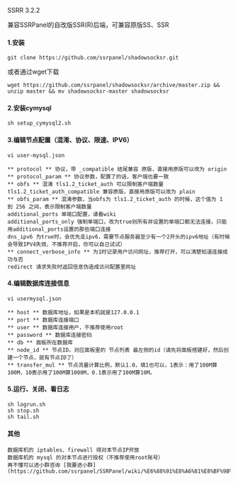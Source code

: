 SSRR 3.2.2

兼容SSRPanel的自改版SSR(R)后端，可兼容原版SS、SSR

#### 1.安装

    git clone https://github.com/ssrpanel/shadowsocksr.git

或者通过wget下载

    wget https://github.com/ssrpanel/shadowsocksr/archive/master.zip && unzip master && mv shadowsocksr-master shadowsocksr



#### 2.安装cymysql

    sh setup_cymysql2.sh


#### 3.编辑节点配置（混淆、协议、限速、IPV6）

    vi user-mysql.json

    ** protocol ** 协议，带 _compatible 结尾兼容 原版，直接用原版可以改为 origin
    ** protocol_param ** 协议参数，配置了的话，客户端也要一致
    ** obfs ** 混淆 tls1.2_ticket_auth 可以限制客户端数量 tls1.2_ticket_auth_compatible 兼容原版，直接用原版可以改为 plain
    ** obfs_param ** 混淆参数，当obfs为 tls1.2_ticket_auth 的时候，这个值为 1 到 256 之间，表示限制客户端数量
    additional_ports 单端口配置，请看wiki
    additional_ports_only 强制单端口，改为true则所有非设置的单端口都无法连接，只能用additional_ports设置的那些端口连接
    dns_ipv6 为true时，会优先走ipv6，需要节点服务器至少有一个2开头的ipv6地址（有时候会导致IPV4失效，不推荐开启，你可以自己试试）
    ** connect_verbose_info ** 为1时记录用户访问网址，推荐打开，可以清楚知道连接成功与否
    redirect 请求失败时返回信息伪造成访问配置里网址


#### 4.编辑数据库连接信息

    vi usermysql.json

    ** host ** 数据库地址，如果是本机就是127.0.0.1
    ** port ** 数据库连接端口
    ** user ** 数据库连接用户，不推荐使用root
    ** password ** 数据库连接密码
    ** db ** 面板所在数据库
    ** node_id ** 节点ID，对应面板里的 节点列表 最左侧的id（请先将面板搭建好，然后创建一个节点，就有节点ID了）
    ** transfer_mul ** 节点流量计算比例，默认1.0，填1也可以，1表示：用了100M算100M，10表示用了100M算1000M，0.1表示用了100M算10M。

#### 5.运行、关闭、看日志

    sh logrun.sh
    sh stop.sh
    sh tail.sh

#### 其他

    数据库机的 iptables、firewall 得对本节点IP开放
    数据库机的 mysql 的对本节点进行授权（不推荐使用root账号）
    再不懂可以进小群咨询 [我要进小群](https://github.com/ssrpanel/SSRPanel/wiki/%E6%88%91%E8%A6%81%E8%BF%9B%E5%B0%8F%E7%BE%A4)

